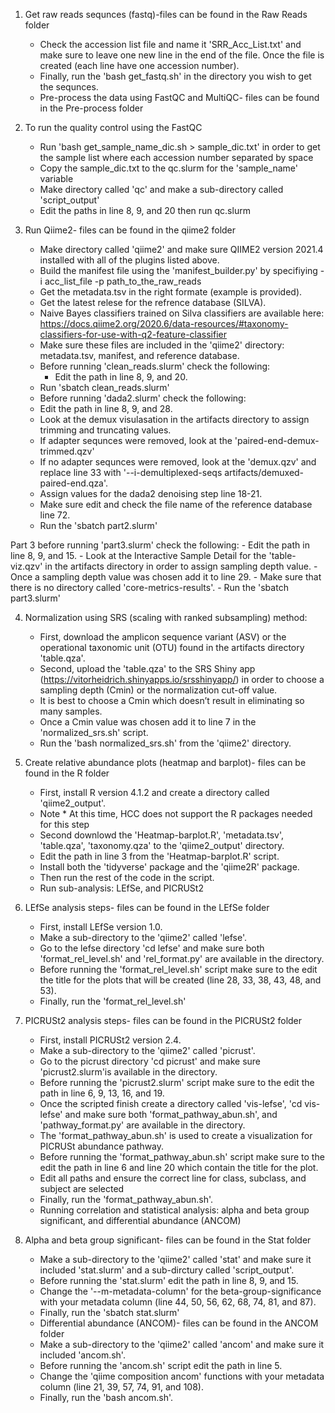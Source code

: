 1. Get raw reads sequnces (fastq)-files can be found in the Raw Reads folder
    - Check the accession list file and name it 'SRR_Acc_List.txt' and make sure to leave one new line in the end of the file. Once the file is created (each line have one accession number).
    - Finally, run the 'bash get_fastq.sh' in the directory you wish to get the sequnces.
    - Pre-process the data using FastQC and MultiQC- files can be found in the Pre-process folder

2. To run the quality control using the FastQC
    - Run 'bash get_sample_name_dic.sh > sample_dic.txt' in order to get the sample list where each accession number separated by space
    - Copy the sample_dic.txt to the qc.slurm for the 'sample_name' variable
    - Make directory called 'qc' and make a sub-directory called 'script_output'
    - Edit the paths in line 8, 9, and 20 then run qc.slurm

3. Run Qiime2- files can be found in the qiime2 folder
    - Make directory called 'qiime2' and make sure QIIME2 version 2021.4 installed with all of the plugins listed above.
    - Build the manifest file using the 'manifest_builder.py' by specifiying -i acc_list_file -p path_to_the_raw_reads
    - Get the metadata.tsv in the right formate (example is provided).
    - Get the latest relese for the refrence database (SILVA).
    - Naive Bayes classifiers trained on Silva classifiers are available here: https://docs.qiime2.org/2020.6/data-resources/#taxonomy-classifiers-for-use-with-q2-feature-classifier
    - Make sure these files are included in the 'qiime2' directory: metadata.tsv, manifest, and reference database.
    - Before running 'clean_reads.slurm' check the following:
      * Edit the path in line 8, 9, and 20.
    - Run 'sbatch clean_reads.slurm'
    - Before running 'dada2.slurm' check the following:
    - Edit the path in line 8, 9, and 28.
    - Look at the demux visulasation in the artifacts directory to assign trimming and truncating values.
    - If adapter sequnces were removed, look at the 'paired-end-demux-trimmed.qzv'
    - If no adapter sequnces were removed, look at the 'demux.qzv' and replace line 33 with '--i-demultiplexed-seqs artifacts/demuxed-paired-end.qza'.
    - Assign values for the dada2 denoising step line 18-21.
    - Make sure edit and check the file name of the reference database line 72.
    - Run the 'sbatch part2.slurm'
    
  Part 3 before running 'part3.slurm' check the following:
    - Edit the path in line 8, 9, and 15.
    - Look at the Interactive Sample Detail for the 'table-viz.qzv' in the artifacts directory in order to assign sampling depth value.
    - Once a sampling depth value was chosen add it to line 29.
    - Make sure that there is no directory called 'core-metrics-results'.
    - Run the 'sbatch part3.slurm'
    
4. Normalization using SRS (scaling with ranked subsampling) method:
    - First, download the amplicon sequence variant (ASV) or the operational taxonomic unit (OTU) found in the artifacts directory 'table.qza'.
    - Second, upload the 'table.qza' to the SRS Shiny app (https://vitorheidrich.shinyapps.io/srsshinyapp/) in order to choose a sampling depth (Cmin) or the normalization cut-off value.
    - It is best to choose a Cmin which doesn’t result in eliminating so many samples.
    - Once a Cmin value was chosen add it to line 7 in the 'normalized_srs.sh' script.
    - Run the 'bash normalized_srs.sh' from the 'qiime2' directory.
    
5. Create relative abundance plots (heatmap and barplot)- files can be found in the R folder
    - First, install R version 4.1.2 and create a directory called 'qiime2_output'.
    - Note * At this time, HCC does not support the R packages needed for this step
    - Second downlowd the 'Heatmap-barplot.R', 'metadata.tsv', 'table.qza', 'taxonomy.qza' to the 'qiime2_output' directory.
    - Edit the path in line 3 from the 'Heatmap-barplot.R' script.
    - Install both the 'tidyverse' package and the 'qiime2R' package.
    - Then run the rest of the code in the script.
    - Run sub-analysis: LEfSe, and PICRUSt2

6. LEfSe analysis steps- files can be found in the LEfSe folder
    - First, install LEfSe version 1.0.
    - Make a sub-directory to the 'qiime2' called 'lefse'.
    - Go to the lefse directory 'cd lefse' and make sure both 'format_rel_level.sh' and 'rel_format.py' are available in the directory.
    - Before running the 'format_rel_level.sh' script make sure to the edit the title for the plots that will be created (line 28, 33, 38, 43, 48, and 53).
    - Finally, run the 'format_rel_level.sh'
    
7. PICRUSt2 analysis steps- files can be found in the PICRUSt2 folder
    - First, install PICRUSt2 version 2.4.
    - Make a sub-directory to the 'qiime2' called 'picrust'.
    - Go to the picrust directory 'cd picrust' and make sure 'picrust2.slurm'is available in the directory.
    - Before running the 'picrust2.slurm' script make sure to the edit the path in line 6, 9, 13, 16, and 19.
    - Once the scripted finish create a directory called 'vis-lefse', 'cd vis-lefse' and make sure both 'format_pathway_abun.sh', and 'pathway_format.py' are available in the directory.
    - The 'format_pathway_abun.sh' is used to create a visualization for PICRUSt abundance pathway.
    - Before running the 'format_pathway_abun.sh' script make sure to the edit the path in line 6 and line 20 which contain the title for the plot.
    - Edit all paths and ensure the correct line for class, subclass, and subject are selected
    - Finally, run the 'format_pathway_abun.sh'.
    - Running correlation and statistical analysis: alpha and beta group significant, and differential abundance (ANCOM)

8. Alpha and beta group significant- files can be found in the Stat folder
    - Make a sub-directory to the 'qiime2' called 'stat' and make sure it included 'stat.slurm' and a sub-dirctury called 'script_output'.
    - Before running the 'stat.slurm' edit the path in line 8, 9, and 15.
    - Change the '--m-metadata-column' for the beta-group-significance with your metadata column (line 44, 50, 56, 62, 68, 74, 81, and 87).
    - Finally, run the 'sbatch stat.slurm'
    - Differential abundance (ANCOM)- files can be found in the ANCOM folder
    - Make a sub-directory to the 'qiime2' called 'ancom' and make sure it included 'ancom.sh'.
    - Before running the 'ancom.sh' script edit the path in line 5.
    - Change the 'qiime composition ancom' functions with your metadata column (line 21, 39, 57, 74, 91, and 108).
    - Finally, run the 'bash ancom.sh'.
